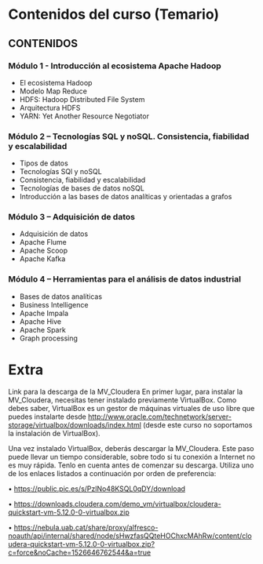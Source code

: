 # Contenidos del curso (Temario)
## CONTENIDOS
### Módulo 1 - Introducción al ecosistema Apache Hadoop
- El ecosistema Hadoop 
- Modelo Map Reduce
- HDFS: Hadoop Distributed File System
- Arquitectura HDFS
- YARN: Yet Another Resource Negotiator
### Módulo 2 – Tecnologías SQL y noSQL. Consistencia, fiabilidad y escalabilidad
- Tipos de datos
- Tecnologías SQl y noSQL
- Consistencia, fiabilidad y escalabilidad
- Tecnologías de bases de datos noSQL
- Introducción a las bases de datos analíticas y orientadas a grafos
### Módulo 3 – Adquisición de datos
- Adquisición de datos
- Apache Flume
- Apache Scoop
- Apache Kafka
### Módulo 4 – Herramientas para el análisis de datos industrial
- Bases de datos analíticas
- Business Intelligence
- Apache Impala
- Apache Hive
- Apache Spark
- Graph processing




# Extra

Link para la descarga de la MV_Cloudera
En primer lugar, para instalar la MV_Cloudera, necesitas tener instalado previamente VirtualBox. Como debes saber, VirtualBox es un gestor de máquinas virtuales de uso libre que puedes instalarte desde http://www.oracle.com/technetwork/server-storage/virtualbox/downloads/index.html (desde este curso no soportamos la instalación de VirtualBox).


Una vez instalado VirtualBox, deberás descargar la MV_Cloudera. Este paso puede llevar un tiempo considerable, sobre todo si tu conexión a Internet no es muy rápida. Tenlo en cuenta antes de comenzar su descarga. Utiliza uno de los enlaces listados a continuación por orden de preferencia:

•	https://public.pic.es/s/PzlNo48KSQL0qDY/download

•	https://downloads.cloudera.com/demo_vm/virtualbox/cloudera-quickstart-vm-5.12.0-0-virtualbox.zip

•	https://nebula.uab.cat/share/proxy/alfresco-noauth/api/internal/shared/node/sHwzfasQQteHOChxcMAhRw/content/cloudera-quickstart-vm-5.12.0-0-virtualbox.zip?c=force&noCache=1526646762544&a=true 





